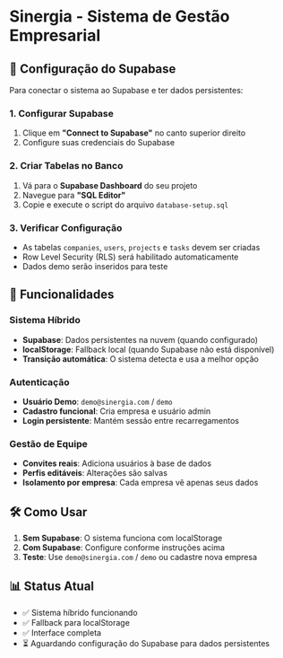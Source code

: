 # Sinergia - Sistema de Gestão Empresarial

## 🚀 Configuração do Supabase

Para conectar o sistema ao Supabase e ter dados persistentes:

### 1. Configurar Supabase
1. Clique em **"Connect to Supabase"** no canto superior direito
2. Configure suas credenciais do Supabase

### 2. Criar Tabelas no Banco
1. Vá para o **Supabase Dashboard** do seu projeto
2. Navegue para **"SQL Editor"**
3. Copie e execute o script do arquivo `database-setup.sql`

### 3. Verificar Configuração
- As tabelas `companies`, `users`, `projects` e `tasks` devem ser criadas
- Row Level Security (RLS) será habilitado automaticamente
- Dados demo serão inseridos para teste

## 🎯 Funcionalidades

### Sistema Híbrido
- **Supabase**: Dados persistentes na nuvem (quando configurado)
- **localStorage**: Fallback local (quando Supabase não está disponível)
- **Transição automática**: O sistema detecta e usa a melhor opção

### Autenticação
- **Usuário Demo**: `demo@sinergia.com` / `demo`
- **Cadastro funcional**: Cria empresa e usuário admin
- **Login persistente**: Mantém sessão entre recarregamentos

### Gestão de Equipe
- **Convites reais**: Adiciona usuários à base de dados
- **Perfis editáveis**: Alterações são salvas
- **Isolamento por empresa**: Cada empresa vê apenas seus dados

## 🛠️ Como Usar

1. **Sem Supabase**: O sistema funciona com localStorage
2. **Com Supabase**: Configure conforme instruções acima
3. **Teste**: Use `demo@sinergia.com` / `demo` ou cadastre nova empresa

## 📊 Status Atual

- ✅ Sistema híbrido funcionando
- ✅ Fallback para localStorage
- ✅ Interface completa
- ⏳ Aguardando configuração do Supabase para dados persistentes